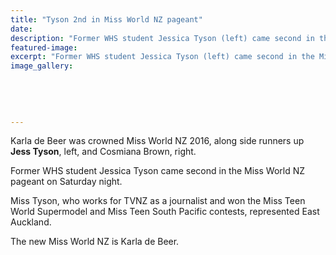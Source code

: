 ```yaml
---
title: "Tyson 2nd in Miss World NZ pageant"
date: 
description: "Former WHS student Jessica Tyson (left) came second in the Miss World NZ pageant on Saturday night."
featured-image: 
excerpt: "Former WHS student Jessica Tyson (left) came second in the Miss World NZ pageant on Saturday night.  Miss Tyson, who works for TVNZ as a journalist and won the Miss Teen World Supermodel and Miss Teen South Pacific contests, represented East Auckland. The new Miss World NZ is Karla de Beer."
image_gallery:
	
	
	
	
	
---
```


<p>Karla de Beer was crowned Miss World NZ 2016, along side runners up <strong>Jess Tyson</strong>, left, and Cosmiana Brown, right.</p>
<p>Former WHS student Jessica Tyson came second in the Miss World NZ pageant on Saturday night. &nbsp;</p>
<p>Miss Tyson, who works for TVNZ as a journalist and won the Miss Teen World Supermodel and Miss Teen South Pacific contests, represented East Auckland.</p>
<p>The new Miss World NZ is Karla de Beer.</p>

